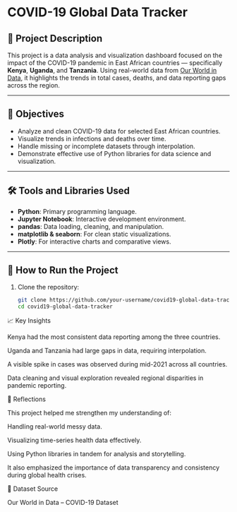 # COVID-19 Global Data Tracker

## 📌 Project Description

This project is a data analysis and visualization dashboard focused on the impact of the COVID-19 pandemic in East African countries — specifically **Kenya**, **Uganda**, and **Tanzania**. Using real-world data from [Our World in Data](https://ourworldindata.org/coronavirus), it highlights the trends in total cases, deaths, and data reporting gaps across the region.

---

## 🎯 Objectives

- Analyze and clean COVID-19 data for selected East African countries.
- Visualize trends in infections and deaths over time.
- Handle missing or incomplete datasets through interpolation.
- Demonstrate effective use of Python libraries for data science and visualization.

---

## 🛠 Tools and Libraries Used

- **Python**: Primary programming language.
- **Jupyter Notebook**: Interactive development environment.
- **pandas**: Data loading, cleaning, and manipulation.
- **matplotlib & seaborn**: For clean static visualizations.
- **Plotly**: For interactive charts and comparative views.

---

## 🚀 How to Run the Project

1. Clone the repository:

   ```bash
   git clone https://github.com/your-username/covid19-global-data-tracker.git
   cd covid19-global-data-tracker

📈 Key Insights

Kenya had the most consistent data reporting among the three countries.

Uganda and Tanzania had large gaps in data, requiring interpolation.

A visible spike in cases was observed during mid-2021 across all countries.

Data cleaning and visual exploration revealed regional disparities in pandemic reporting.

🤔 Reflections

This project helped me strengthen my understanding of:

Handling real-world messy data.

Visualizing time-series health data effectively.

Using Python libraries in tandem for analysis and storytelling.

It also emphasized the importance of data transparency and consistency during global health crises.

📂 Dataset Source

Our World in Data – COVID-19 Dataset
